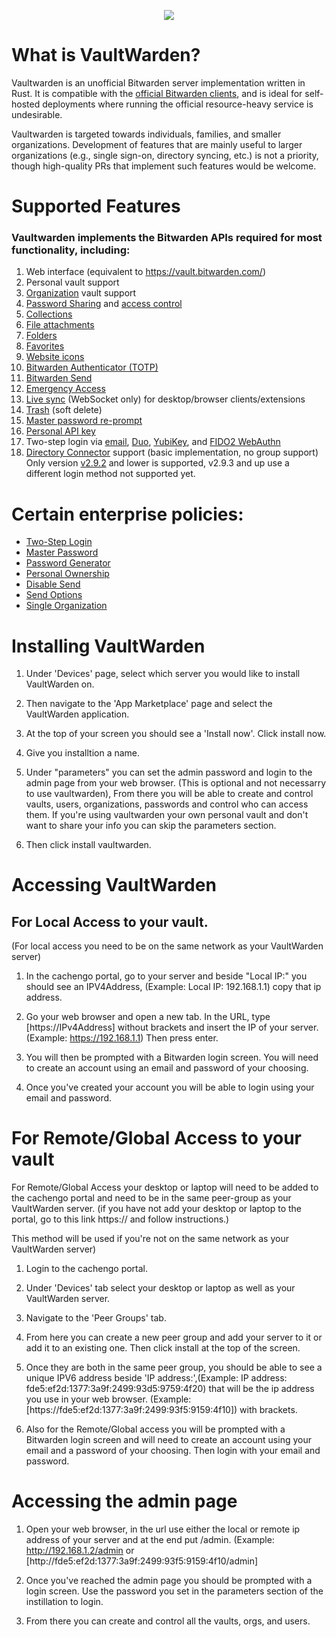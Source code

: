 <p align="center">
  <img src="https://github.com/cachengo/recipes/blob/dm_recipes/vaultwarden/vaultwardenlogo2.png" />
</p>




# What is VaultWarden?

Vaultwarden is an unofficial Bitwarden server implementation written in Rust. It is compatible with the [official Bitwarden clients](https://bitwarden.com/download/ "Official BitWarden Clients"), and is ideal for self-hosted deployments where running the official resource-heavy service is undesirable.
 
Vaultwarden is targeted towards individuals, families, and smaller organizations. Development of features that are mainly useful to larger organizations (e.g., single sign-on, directory syncing, etc.) is not a priority, though high-quality PRs that implement such features would be welcome.

# Supported Features

### Vaultwarden implements the Bitwarden APIs required for most functionality, including:

1. Web interface (equivalent to https://vault.bitwarden.com/)
2. Personal vault support
3. [Organization](https://bitwarden.com/help/article/getting-started-organizations/ "Organization VaultWarden") vault support
4. [Password Sharing](https://bitwarden.com/help/article/share-to-a-collection/   "Password Sharing VaultWarden") and [access control](https://bitwarden.com/help/article/user-types-access-control/ "Access Control VaultWarden")
5. [Collections](https://bitwarden.com/help/article/about-collections/ "Collections")
6. [File attachments](https://bitwarden.com/help/article/attachments/ "File attachments")
7. [Folders](https://bitwarden.com/help/article/folders/ "Folders")
8. [Favorites](https://bitwarden.com/help/article/favorites/ "Favorites")
9. [Website icons](https://bitwarden.com/help/article/website-icons/ "Website icons")
10. [Bitwarden Authenticator (TOTP)](https://bitwarden.com/help/article/authenticator-keys/ "Bitwarden Authenticator")
11. [Bitwarden Send](https://bitwarden.com/help/article/about-send/ "Bitwarden Send")
12. [Emergency Access](https://bitwarden.com/help/article/emergency-access/ "Emergency Access")
13. [Live sync](https://bitwarden.com/blog/post/live-sync/ "Live sync") (WebSocket only) for desktop/browser clients/extensions
14. [Trash](https://bitwarden.com/help/article/managing-items/#items-in-the-trash "Trash") (soft delete)
15. [Master password re-prompt](https://bitwarden.com/help/article/managing-items/#protect-individual-items "Master password re-prompt")
16. [Personal API key]()
17. Two-step login via [email](https://bitwarden.com/help/article/setup-two-step-login-email/ "Email"), [Duo](https://bitwarden.com/help/article/setup-two-step-login-duo/ "Duo"), [YubiKey](https://bitwarden.com/help/article/setup-two-step-login-yubikey/ "YubiKey"), and [FIDO2 WebAuthn](https://bitwarden.com/help/article/setup-two-step-login-fido/ "FIDO2 WebAuthn")
18. [Directory Connector](https://bitwarden.com/help/article/directory-sync/ "Directory Connector") support (basic implementation, no group support) 
Only version [v2.9.2](https://github.com/bitwarden/directory-connector/releases/tag/v2.9.2 "v2.9.2") and lower is supported, v2.9.3 and up use a different login 
method not supported yet.

# Certain enterprise policies:
- [Two-Step Login](https://bitwarden.com/help/article/policies/#two-step-login "Two-Step Login")
- [Master Password](https://bitwarden.com/help/article/policies/#master-password "Master Password")
- [Password Generator](https://bitwarden.com/help/article/policies/#password-generator "Password Generator")
- [Personal Ownership](https://bitwarden.com/help/article/policies/#personal-ownership "Personal Ownership")
- [Disable Send](https://bitwarden.com/help/article/policies/#disable-send "Disable Send")
- [Send Options](https://bitwarden.com/help/article/policies/#send-options "Send Options")
- [Single Organization](https://bitwarden.com/help/article/policies/#single-organization "Single Organization")

# Installing VaultWarden
1. Under 'Devices' page, select which server you would like to install VaultWarden on.

2. Then navigate to the 'App Marketplace' page and select the VaultWarden application.

3. At the top of your screen you should see a 'Install now'. Click install now.

4. Give you installtion a name. 

5. Under "parameters" you can set the admin password and login to the admin page from your web browser. (This is optional and not necessarry to use vaultwarden), From there you will be able to create and control vaults, users, organizations, passwords and control who can access them. If you're using vaultwarden your own personal vault and don't want to share your info you can skip the parameters section.

6. Then click install vaultwarden.
# Accessing VaultWarden
## For Local Access to your vault.
(For local access you need to be on the same network as your VaultWarden server)

1. In the cachengo portal, go to your server and beside "Local IP:" you should see an IPV4Address, (Example: Local IP: 192.168.1.1) copy that ip address.

2. Go your web browser and open a new tab. In the URL, type [https://IPv4Address] without brackets and insert the IP of your server. (Example: https://192.168.1.1) Then press enter.

3. You will then be prompted with a Bitwarden login screen. You will need to create an account using an email and password of your choosing.

4. Once you've created your account you will be able to login using your email and password.


# For Remote/Global Access to your vault
For Remote/Global Access your desktop or laptop will need to be added to the cachengo portal and need to be in the same peer-group as your VaultWarden server. (if you have not add your desktop or laptop to the portal, go to this link https:// and follow instructions.)

This method will be used if you're not on the same network as your VaultWarden server)

1. Login to the cachengo portal.

2. Under 'Devices' tab select your desktop or laptop as well as your VaultWarden server.

3. Navigate to the 'Peer Groups' tab.

4. From here you can create a new peer group and add your server to it or add it to an existing one. Then click install at the top of the screen.

5. Once they are both in the same peer group, you should be able to see a unique IPV6 address beside 'IP address:',(Example: IP address: fde5:ef2d:1377:3a9f:2499:93d5:9759:4f20) that will be the ip address you use in your web browser. (Example: [https://fde5:ef2d:1377:3a9f:2499:93f5:9159:4f10]) with brackets. 

6. Also for the Remote/Global access you will be prompted with a Bitwarden login screen and will need to create an account using your email and a password of your choosing. Then login with your email and password.


# Accessing the admin page

1. Open your web browser, in the url use either the local or remote ip address of your server and at the end put /admin. (Example: http://192.168.1.2/admin or [http://fde5:ef2d:1377:3a9f:2499:93f5:9159:4f10/admin]

2. Once you've reached the admin page you should be prompted with a login screen. Use the password you set in the parameters section of the instillation to login.

3. From there you can create and control all the vaults, orgs, and users. 